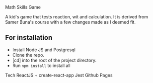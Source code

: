 Math Skills Game

A kid's game that tests reaction, wit and calculation. It is derived from Samer Buna's course with a few changes made as I deemed fit.

## For installation
* Install Node JS and Postgresql
* Clone the repo.
* [cd] into the root of the project directory.
* Run `npm install` to install all 

Tech
ReactJS + create-react-app
Jest
Github Pages
